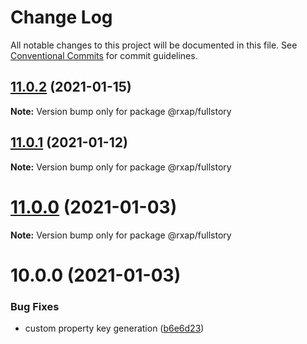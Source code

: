 # Change Log

All notable changes to this project will be documented in this file.
See [Conventional Commits](https://conventionalcommits.org) for commit guidelines.

## [11.0.2](https://gitlab.com/rxap/packages/compare/@rxap/fullstory@11.0.1...@rxap/fullstory@11.0.2) (2021-01-15)

**Note:** Version bump only for package @rxap/fullstory





## [11.0.1](https://gitlab.com/rxap/packages/compare/@rxap/fullstory@11.0.0...@rxap/fullstory@11.0.1) (2021-01-12)

**Note:** Version bump only for package @rxap/fullstory





# [11.0.0](https://gitlab.com/rxap/packages/compare/@rxap/fullstory@10.0.0...@rxap/fullstory@11.0.0) (2021-01-03)

**Note:** Version bump only for package @rxap/fullstory





# 10.0.0 (2021-01-03)


### Bug Fixes

* custom property key generation ([b6e6d23](https://gitlab.com/rxap/packages/commit/b6e6d23215f0b35e0de2d35003b186a3d435b8e4))

